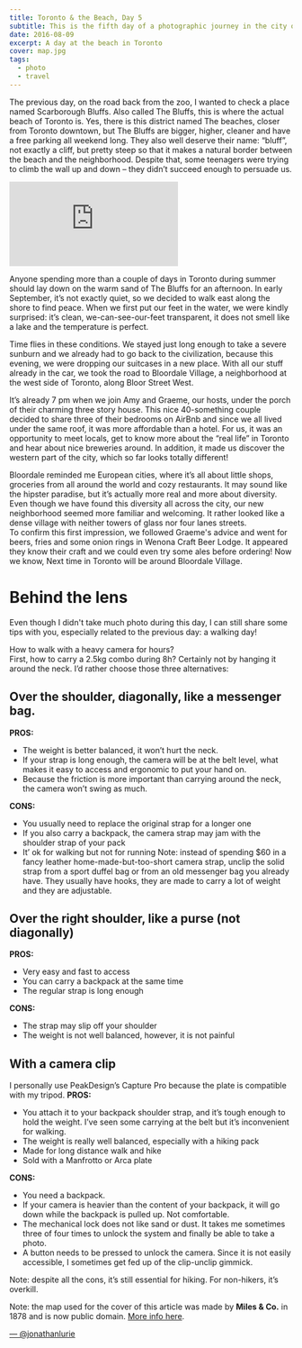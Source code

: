 ```yaml
---
title: Toronto & the Beach, Day 5
subtitle: This is the fifth day of a photographic journey in the city of Toronto, Canada.
date: 2016-08-09
excerpt: A day at the beach in Toronto
cover: map.jpg
tags:
  - photo
  - travel
---
```


The previous day, on the road back from the zoo, I wanted to check a place named Scarborough Bluffs. Also called The Bluffs, this is where the actual beach of Toronto is. Yes, there is this district named The beaches, closer from Toronto downtown, but The Bluffs are bigger, higher, cleaner and have a free parking all weekend long. They also well deserve their name: “bluff”, not exactly a cliff, but pretty steep so that it makes a natural border between the beach and the neighborhood. Despite that, some teenagers were trying to climb the wall up and down – they didn’t succeed enough to persuade us.

<iframe src="https://www.google.com/maps/embed?pb=!1m18!1m12!1m3!1d6512.898833512586!2d-79.24318234254497!3d43.701044021870445!2m3!1f0!2f0!3f0!3m2!1i1024!2i768!4f13.1!3m3!1m2!1s0x89d4cf0003ba4553%3A0xab5e238e72c7d743!2sScarborough+Bluffs+Park!5e0!3m2!1sen!2sfr!4v1470715378893" frameborder="0" allowfullscreen="" class="embed-content"></iframe>

Anyone spending more than a couple of days in Toronto during summer should lay down on the warm sand of The Bluffs for an afternoon. In early September, it’s not exactly quiet, so we decided to walk east along the shore to find peace. When we first put our feet in the water, we were kindly surprised: it’s clean, we-can-see-our-feet transparent, it does not smell like a lake and the temperature is perfect.

Time flies in these conditions. We stayed just long enough to take a severe sunburn and we already had to go back to the civilization, because this evening, we were dropping our suitcases in a new place. With all our stuff already in the car, we took the road to Bloordale Village, a neighborhood at the west side of Toronto, along Bloor Street West. 

It’s already 7 pm when we join Amy and Graeme, our hosts, under the porch of their charming three story house. This nice 40-something couple decided to share three of their bedrooms on AirBnb and since we all lived under the same roof, it was more affordable than a hotel. For us, it was an opportunity to meet locals, get to know more about the “real life” in Toronto and hear about nice breweries around. In addition, it made us discover the western part of the city, which so far looks totally different!

Bloordale reminded me European cities, where it’s all about little shops, groceries from all around the world and cozy restaurants. It may sound like the hipster paradise, but it’s actually more real and more about diversity. Even though we have found this diversity all across the city, our new neighborhood seemed more familiar and welcoming. It rather looked like a dense village with neither towers of glass nor four lanes streets.  
To confirm this first impression, we followed Graeme's advice and went for beers, fries and some onion rings in Wenona Craft Beer Lodge. It appeared they know their craft and we could even try some ales before ordering! 
Now we know, Next time in Toronto will be around Bloordale Village.

# Behind the lens
Even though I didn't take much photo during this day, I can still share some tips with you, especially related to the previous day: a walking day! 

How to walk with a heavy camera for hours?  
First, how to carry a 2.5kg combo during 8h? Certainly not by hanging it around the neck. I’d rather choose those three alternatives:

## Over the shoulder, diagonally, like a messenger bag.
**PROS:**  
- The weight is better balanced, it won’t hurt the neck.
- If your strap is long enough, the camera will be at the belt level, what makes it easy to access and ergonomic to put your hand on.
- Because the friction is more important than carrying around the neck, the camera won’t swing as much.

**CONS:**  
- You usually need to replace the original strap for a longer one
- If you also carry a backpack, the camera strap may jam with the shoulder strap of your pack
- It’ ok for walking but not for running
Note: instead of spending $60 in a fancy leather home-made-but-too-short camera strap, unclip the solid strap from a sport duffel bag or from an old messenger bag you already have. They usually have hooks, they are made to carry a lot of weight and they are adjustable.

## Over the right shoulder, like a purse (not diagonally)
**PROS:**  
- Very easy and fast to access
- You can carry a backpack at the same time
- The regular strap is long enough

**CONS:**  
- The strap may slip off your shoulder
- The weight is not well balanced, however, it is not painful

## With a camera clip
I personally use PeakDesign’s Capture Pro because the plate is compatible with my tripod.
**PROS:**  
- You attach it to your backpack shoulder strap, and it’s tough enough to hold the weight. I’ve seen some carrying at the belt but it’s inconvenient for walking.
- The weight is really well balanced, especially with a hiking pack 
- Made for long distance walk and hike
- Sold with a Manfrotto or Arca plate

**CONS:**  
- You need a backpack.
- If your camera is heavier than the content of your backpack, it will go down while the backpack is pulled up. Not comfortable.
- The mechanical lock does not like sand or dust. It takes me sometimes three of four times to unlock the system and finally be able to take a photo.
- A button needs to be pressed to unlock the camera. Since it is not easily accessible, I sometimes get fed up of the clip-unclip gimmick.  

Note: despite all the cons, it’s still essential for hiking. For non-hikers, it’s overkill.

Note: the map used for the cover of this article was made by **Miles & Co.** in 1878 and is now public domain. [More info here](https://en.wikipedia.org/wiki/File:ScarboroughOntarioSurveyMap1880s.jpg).

[— @jonathanlurie](https://twitter.com/jonathanlurie)